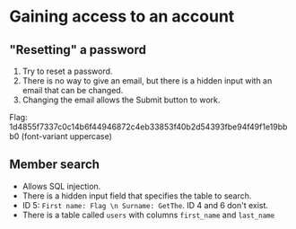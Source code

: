 # Gaining access to an account
## "Resetting" a password
1. Try to reset a password.
2. There is no way to give an email, but there is a hidden input with an email that can be changed.
3. Changing the email allows the Submit button to work.

Flag: 1d4855f7337c0c14b6f44946872c4eb33853f40b2d54393fbe94f49f1e19bbb0 (font-variant uppercase)

## Member search
* Allows SQL injection.
* There is a hidden input field that specifies the table to search.
* ID 5: `First name: Flag \n Surname: GetThe`. ID 4 and 6 don't exist.
* There is a table called `users` with columns `first_name` and `last_name`
